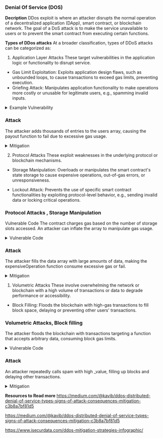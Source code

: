 ### Denial Of Service (DOS)

**Decription**
DDos  exploit is where an attacker disrupts the normal operation of a decentralized application (DApp), smart contract, or blockchain network. The goal of a DoS attack is to make the service unavailable to users or to prevent the smart contract from executing certain functions.

**Types of DDos attacks**
At a broader classification, types of DDoS attacks can be categorized as:

1. Application Layer Attacks
These target vulnerabilities in the application logic or functionality to disrupt service.

- Gas Limit Exploitation:
Exploits application design flaws, such as unbounded loops, to cause transactions to exceed gas limits, preventing execution.
- Griefing Attack:
Manipulates application functionality to make operations more costly or unusable for legitimate users, e.g., spamming invalid inputs.

<details>
<summary> Example Vulnerability </summary>
A smart contract iterates through a dynamically growing list of users, which could exceed the gas limit if too many entries are added.

```javascript
// Vulnerable Contract
pragma solidity ^0.8.0;

contract GasLimitExploit {
    address[] public users;

    function addUser() public {
        users.push(msg.sender);
    }

    function payout() public {
        for (uint i = 0; i < users.length; i++) {
            payable(users[i]).transfer(1 ether);
        }
    }

    // Receive Ether
    receive() external payable {}
}

```
</details>

### Attack 
The attacker adds thousands of entries to the users array, causing the payout function to fail due to excessive gas usage.

<details>
<summary>Mitigation</summary>
Avoid unbounded loops and introduce a pull payment mechanism to distribute funds.

```javascript
// Mitigated Contract
pragma solidity ^0.8.0;

contract MitigatedGasLimit {
    mapping(address => uint) public balances;

    function deposit() public payable {
        balances[msg.sender] += msg.value;
    }

    function withdraw() public {
        uint amount = balances[msg.sender];
        balances[msg.sender] = 0; // Update state before external call
        payable(msg.sender).transfer(amount);
    }
}

```
</details>




2. Protocol Attacks
These exploit weaknesses in the underlying protocol or blockchain mechanisms.

- Storage Manipulation:
Overloads or manipulates the smart contract's state storage to cause expensive operations, out-of-gas errors, or unresponsiveness.

- Lockout Attack:
Prevents the use of specific smart contract functionalities by exploiting protocol-level behavior, e.g., sending invalid data or locking critical operations.


### Protocol Attacks , Storage Manipulation
Vulnerable Code
The contract charges gas based on the number of storage slots accessed. An attacker can inflate the array to manipulate gas usage.

<details>
<summary>Vulnerable Code</summary>

```javascript
// Vulnerable Contract
pragma solidity ^0.8.0;

contract StorageExploit {
    uint[] public data;

    function addData(uint _value) public {
        data.push(_value);
    }

    function expensiveOperation() public {
        for (uint i = 0; i < data.length; i++) {
            data[i] = data[i] + 1; // Expensive operation on large storage
        }
    }
}

```
</details>


</details>

### Attack 

The attacker fills the data array with large amounts of data, making the expensiveOperation function consume excessive gas or fail.

<details>
<summary>Mitigation</summary>
Use batch processing to handle large arrays incrementally.

```javascript
// Mitigated Contract
pragma solidity ^0.8.0;

contract MitigatedStorage {
    uint[] public data;

    function addData(uint _value) public {
        data.push(_value);
    }

    function processBatch(uint start, uint end) public {
        require(end <= data.length, "Invalid range");
        for (uint i = start; i < end; i++) {
            data[i] = data[i] + 1;
        }
    }
}

```
</details>


1. Volumetric Attacks
These involve overwhelming the network or blockchain with a high volume of transactions or data to degrade performance or accessibility.

- Block Filling:
Floods the blockchain with high-gas transactions to fill block space, delaying or preventing other users' transactions.

</details>

### Volumetric Attacks, Block filling
The attacker floods the blockchain with transactions targeting a function that accepts arbitrary data, consuming block gas limits.

<details>
<summary>Vulnerable Code</summary>


```javascript
// Vulnerable Contract
pragma solidity ^0.8.0;

contract BlockFillingExploit {
    function spam(uint _value) public {
        for (uint i = 0; i < _value; i++) {
            // No meaningful operation
        }
    }
}

```
</details>

</details>

### Attack 
An attacker repeatedly calls spam with high _value, filling up blocks and delaying other transactions.

<details>
<summary>Mitigation</summary>

Introduce rate limiting or restrict the size of user-provided inputs.

```javascript
// Mitigated Contract
pragma solidity ^0.8.0;

contract MitigatedBlockFilling {
    uint public lastCallTime;

    modifier rateLimit() {
        require(block.timestamp >= lastCallTime + 1 minutes, "Rate limit exceeded");
        _;
        lastCallTime = block.timestamp;
    }

    function safeSpam(uint _value) public rateLimit {
        require(_value <= 100, "Input exceeds limit");
        for (uint i = 0; i < _value; i++) {
            // Meaningful operation
        }
    }
}

```
</details>

**Resources to Read more**
https://medium.com/@kavib/ddos-distributed-denial-of-service-types-signs-of-attack-consequences-mitigation-c3b8a7bf81d5

https://medium.com/@kavib/ddos-distributed-denial-of-service-types-signs-of-attack-consequences-mitigation-c3b8a7bf81d5

https://www.isecurdata.com/ddos-mitigation-strategies-infographic/
